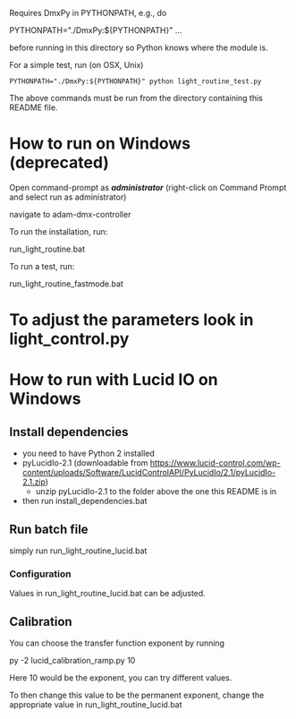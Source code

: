 Requires DmxPy in PYTHONPATH, e.g., do

PYTHONPATH="./DmxPy:${PYTHONPATH}" ...

before running in this directory so Python knows where the module is.

For a simple test, run (on OSX, Unix)

    PYTHONPATH="./DmxPy:${PYTHONPATH}" python light_routine_test.py

The above commands must be run from the directory containing this README file.

# How to run on Windows (deprecated)

Open command-prompt as ***administrator*** (right-click on Command Prompt and select run as administrator)

navigate to adam-dmx-controller

To run the installation, run:

run_light_routine.bat

To run a test, run:

run_light_routine_fastmode.bat

# To adjust the parameters look in light_control.py

# How to run with Lucid IO on Windows

## Install dependencies
- you need to have Python 2 installed
- pyLucidIo-2.1 (downloadable from https://www.lucid-control.com/wp-content/uploads/Software/LucidControlAPI/PyLucidIo/2.1/pyLucidIo-2.1.zip)
	- unzip pyLucidIo-2.1 to the folder above the one this README is in
- then run install_dependencies.bat

## Run batch file
simply run run_light_routine_lucid.bat
### Configuration
Values in run_light_routine_lucid.bat can be adjusted.

## Calibration
You can choose the transfer function exponent by running

py -2 lucid_calibration_ramp.py 10

Here 10 would be the exponent, you can try different values.

To then change this value to be the permanent exponent, change the appropriate value in run_light_routine_lucid.bat

